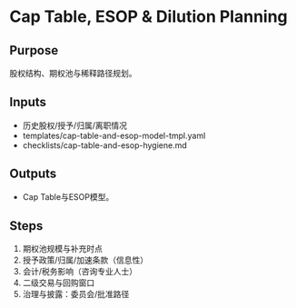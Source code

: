 # Cap Table, ESOP & Dilution Planning

## Purpose

股权结构、期权池与稀释路径规划。

## Inputs

- 历史股权/授予/归属/离职情况
- templates/cap-table-and-esop-model-tmpl.yaml
- checklists/cap-table-and-esop-hygiene.md

## Outputs

- Cap Table与ESOP模型。

## Steps

1. 期权池规模与补充时点
2. 授予政策/归属/加速条款（信息性）
3. 会计/税务影响（咨询专业人士）
4. 二级交易与回购窗口
5. 治理与披露：委员会/批准路径

